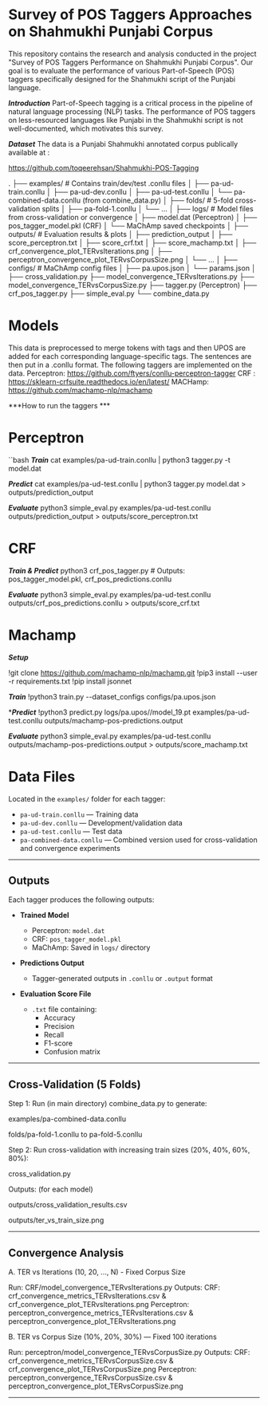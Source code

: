 # Survey of POS Taggers Approaches on Shahmukhi Punjabi Corpus


This repository contains the research and analysis conducted in the project "Survey of POS Taggers Performance on Shahmukhi Punjabi Corpus". Our goal is to evaluate the performance of various Part-of-Speech (POS) taggers specifically designed for the Shahmukhi script of the Punjabi language.

***Introduction***
Part-of-Speech tagging is a critical process in the pipeline of natural language processing (NLP) tasks. The performance of POS taggers on less-resourced languages like Punjabi in the Shahmukhi script is not well-documented, which motivates this survey.

***Dataset***
The data is a Punjabi Shahmukhi annotated corpus publically available at :

https://github.com/toqeerehsan/Shahmukhi-POS-Tagging


.
├── examples/                   # Contains train/dev/test .conllu files
│   ├── pa-ud-train.conllu
│   ├── pa-ud-dev.conllu
│   ├── pa-ud-test.conllu
│   └── pa-combined-data.conllu (from combine_data.py)
│
├── folds/                     # 5-fold cross-validation splits
│   ├── pa-fold-1.conllu
│   └── ...
│
├── logs/                      # Model files from cross-validation or convergence
│   ├── model.dat (Perceptron)
│   ├── pos_tagger_model.pkl (CRF)
│   └── MaChAmp saved checkpoints
│
├── outputs/                   # Evaluation results & plots
│   ├── prediction_output
│   ├── score_perceptron.txt
│   ├── score_crf.txt
│   ├── score_machamp.txt
│   ├── crf_convergence_plot_TERvsIterations.png
│   ├── perceptron_convergence_plot_TERvsCorpusSize.png
│   └── ...
│
├── configs/                   # MaChAmp config files
│   ├── pa.upos.json
│   └── params.json
│
├── cross_validation.py
├── model_convergence_TERvsIterations.py
├── model_convergence_TERvsCorpusSize.py
├── tagger.py (Perceptron)
├── crf_pos_tagger.py
├── simple_eval.py
└── combine_data.py


# Models

This data is preprocessed to merge tokens with tags and then UPOS are added for each corresponding language-specific tags. The sentences are then put in a .conllu format. The following taggers are implemented on the data. Perceptron: https://github.com/ftyers/conllu-perceptron-tagger CRF : https://sklearn-crfsuite.readthedocs.io/en/latest/ MACHamp: https://github.com/machamp-nlp/machamp

***How to run the taggers ***
# Perceptron
``bash
***Train*** 
cat examples/pa-ud-train.conllu | python3 tagger.py -t model.dat

***Predict***
cat examples/pa-ud-test.conllu | python3 tagger.py model.dat > outputs/prediction_output

***Evaluate***
python3 simple_eval.py examples/pa-ud-test.conllu outputs/prediction_output > outputs/score_perceptron.txt

# CRF

***Train & Predict*** 
python3 crf_pos_tagger.py  # Outputs: pos_tagger_model.pkl, crf_pos_predictions.conllu

***Evaluate***
python3 simple_eval.py examples/pa-ud-test.conllu outputs/crf_pos_predictions.conllu > outputs/score_crf.txt

# Machamp

***Setup*** 

!git clone https://github.com/machamp-nlp/machamp.git
!pip3 install --user -r requirements.txt
!pip install jsonnet

***Train***
!python3 train.py --dataset_configs configs/pa.upos.json

****Predict***
!python3 predict.py logs/pa.upos/<TIMESTAMP>/model_19.pt examples/pa-ud-test.conllu outputs/machamp-pos-predictions.output

***Evaluate***
python3 simple_eval.py examples/pa-ud-test.conllu outputs/machamp-pos-predictions.output > outputs/score_machamp.txt


# Data Files

Located in the `examples/` folder for each tagger:

- `pa-ud-train.conllu` — Training data  
- `pa-ud-dev.conllu` — Development/validation data  
- `pa-ud-test.conllu` — Test data  
- `pa-combined-data.conllu` — Combined version used for cross-validation and convergence experiments  

---

## Outputs

Each tagger produces the following outputs:

- **Trained Model**  
  - Perceptron: `model.dat`  
  - CRF: `pos_tagger_model.pkl`  
  - MaChAmp: Saved in `logs/` directory  

- **Predictions Output**  
  - Tagger-generated outputs in `.conllu` or `.output` format  

- **Evaluation Score File**  
  - `.txt` file containing:
    - Accuracy  
    - Precision  
    - Recall  
    - F1-score  
    - Confusion matrix  

---

## Cross-Validation (5 Folds)

Step 1: Run (in main directory) combine_data.py to generate:

examples/pa-combined-data.conllu

folds/pa-fold-1.conllu to pa-fold-5.conllu

Step 2: Run cross-validation with increasing train sizes (20%, 40%, 60%, 80%):


cross_validation.py

Outputs: (for each model)

outputs/cross_validation_results.csv

outputs/ter_vs_train_size.png

---

## Convergence Analysis

A. TER vs Iterations (10, 20, ..., N) - Fixed Corpus Size 

Run: CRF/model_convergence_TERvsIterations.py
Outputs:
CRF: crf_convergence_metrics_TERvsIterations.csv	& crf_convergence_plot_TERvsIterations.png
Perceptron: 	perceptron_convergence_metrics_TERvsIterations.csv &	perceptron_convergence_plot_TERvsIterations.png



B. TER vs Corpus Size (10%, 20%, 30%) — Fixed 100 iterations

Run: perceptron/model_convergence_TERvsCorpusSize.py
Outputs:
CRF: 	crf_convergence_metrics_TERvsCorpusSize.csv	& crf_convergence_plot_TERvsCorpusSize.png
Perceptron: 	perceptron_convergence_TERvsCorpusSize.csv	& perceptron_convergence_plot_TERvsCorpusSize.png

-----


